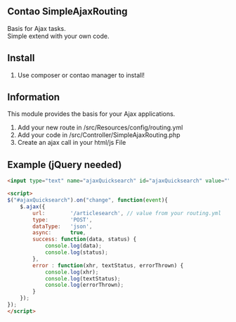## Contao SimpleAjaxRouting

Basis for Ajax tasks.  
Simple extend with your own code.  

## Install

1) Use composer or contao manager to install!


## Information

This module provides the basis for your Ajax applications.
1) Add your new route in /src/Resources/config/routing.yml
2) Add your code in /src/Controller/SimpleAjaxRouting.php 
3) Create an ajax call in your html/js File

## Example (jQuery needed)

```html
<input type="text" name="ajaxQuicksearch" id="ajaxQuicksearch" value="">

<script>
$("#ajaxQuicksearch").on("change", function(event){  
	$.ajax({  
		url:        '/articlesearch', // value from your routing.yml
		type:       'POST',   
		dataType:   'json',  
		async:      true,  
		success: function(data, status) {  
			console.log(data);
			console.log(status);
		},  
		error : function(xhr, textStatus, errorThrown) {  
			console.log(xhr); 
			console.log(textStatus); 
			console.log(errorThrown); 
		}  
	});  
});
</script>
```